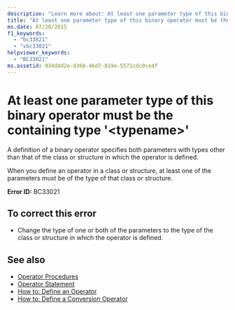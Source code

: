 ```yaml
---
description: "Learn more about: At least one parameter type of this binary operator must be the containing type '<typename>"
title: "At least one parameter type of this binary operator must be the containing type '<typename>'"
ms.date: 07/20/2015
f1_keywords: 
  - "bc33021"
  - "vbc33021"
helpviewer_keywords: 
  - "BC33021"
ms.assetid: 934d4d2e-d368-46d7-819e-5571cdc0ce4f
---
```

# At least one parameter type of this binary operator must be the containing type '\<typename>'

A definition of a binary operator specifies both parameters with types other than that of the class or structure in which the operator is defined.  
  
 When you define an operator in a class or structure, at least one of the parameters must be of the type of that class or structure.  
  
 **Error ID:** BC33021  
  
## To correct this error  
  
- Change the type of one or both of the parameters to the type of the class or structure in which the operator is defined.  
  
## See also

- [Operator Procedures](../programming-guide/language-features/procedures/operator-procedures.md)
- [Operator Statement](../language-reference/statements/operator-statement.md)
- [How to: Define an Operator](../programming-guide/language-features/procedures/how-to-define-an-operator.md)
- [How to: Define a Conversion Operator](../programming-guide/language-features/procedures/how-to-define-a-conversion-operator.md)

